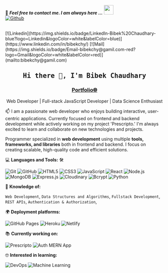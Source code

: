 📝 ***Feel free to contact me. I am always here ...*** <img src="https://media.giphy.com/media/WUlplcMpOCEmTGBtBW/giphy.gif" width="30">  
[![Github](https://img.shields.io/github/followers/immbibek?label=Follow%20Me&style=social)](https://github.com/immbibek)

<br>
[![Linkedin](https://img.shields.io/badge/LinkedIn-Bibek%20Chaudhary-blue?logo=Linkedin&logoColor=white&labelColor=blue)](https://www.linkedin.com/in/bibekchy/)
[![Mail](https://img.shields.io/badge/Email-bibekchy@gamil.com-red?logo=Gmail&logoColor=white&labelColor=red)](mailto:bibekchy@gamil.com)


<h2 align='center'><samp><strong>Hi there 👋, I'm Bibek Chaudhary</strong></samp></h2>
<h3 align='center'><strong><a href="https://your-portfolio-url.com" target="_blank">Portfolio🌐</a></strong></h3>
<p align='center'>Web Developer | Full-stack JavaScript Developer | Data Science Enthusiast</p>

<p align='left'> 📫 I am a passionate web developer who enjoys building interactive, user-centric applications. Currently focused on frontend and backend development while actively working on my project 'Prescripto.' I'm always excited to learn and collaborate on new technologies and projects.</p>

Programmer specialized in **web development** using multiple **tools, frameworks, and libraries** both in frontend and backend. I focus on creating scalable, high-quality code and efficient solutions.

💻 **Languages and Tools:** 🛠️<br>

![Git](https://img.shields.io/badge/-Git-000000?style=flat&logo=git&logoColor=F05032&labelColor=ffffff)
![GitHub](https://img.shields.io/badge/-GitHub-000000?style=flat&logo=github&logoColor=000000&labelColor=ffffff)
![HTML5](https://img.shields.io/badge/-HTML5-000000?style=flat&logo=html5&logoColor=ffffff&labelColor=E34F26)
![CSS3](https://img.shields.io/badge/-CSS3-000000?style=flat&logo=css3&logoColor=ffffff&labelColor=1572B6)
![JavaScript](https://img.shields.io/badge/-JavaScript-000000?style=flat&logo=javascript)
![React](https://img.shields.io/badge/-React-000000?style=flat&logo=react)
![Node.js](https://img.shields.io/badge/-Nodejs-000000?style=flat&logo=Node.js)
![MongoDB](https://img.shields.io/badge/-MongoDB-000000?style=flat&logo=mongodb)
![Express.js](https://img.shields.io/badge/-Express.js-000000?style=flat&logo=express&logoColor=ffffff)
![Cloudinary](https://img.shields.io/badge/-Cloudinary-000000?style=flat&logo=cloudinary&labelColor=000000)
![Bcrypt](https://img.shields.io/badge/-Bcrypt-000000?style=flat&logo=bcrypt&labelColor=000000)
![Python](https://img.shields.io/badge/-Python-000000?style=flat&logo=python)

🧐 **Knowledge of:**<br>

`Web Development`, `Data Structures and Algorithms`, `Fullstack Development`, `REST APIs`, `Authentication & Authorization`,

🌍 **Deployment platforms:**<br>

![GitHub Pages](https://img.shields.io/badge/-GitHub%20Pages-000000?style=flat&logo=github-pages) ![Heroku](https://img.shields.io/badge/-Heroku-000000?style=flat&logo=heroku) ![Netlify](https://img.shields.io/badge/-Netlify-000000?style=flat&logo=netlify)



📚 **Currently working on:** <br>

![Prescripto](https://img.shields.io/badge/-Prescripto-000000?style=flat&logo=react)
![Auth MERN App](https://img.shields.io/badge/-MERN%20Auth%20App-000000?style=flat&logo=mongodb&logoColor=ffffff)

🤓 **Interested in learning:** <br>

![DevOps](https://img.shields.io/badge/-DevOps-000000?style=flat&logo=devops)
![Machine Learning](https://img.shields.io/badge/-Machine%20Learning-000000?style=flat&logo=machine-learning&labelColor=000000)
